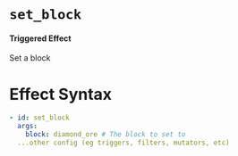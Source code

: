 # `set_block`

#### Triggered Effect

Set a block

# Effect Syntax

```yaml
- id: set_block
  args:
    block: diamond_ore # The block to set to
  ...other config (eg triggers, filters, mutators, etc)
```
